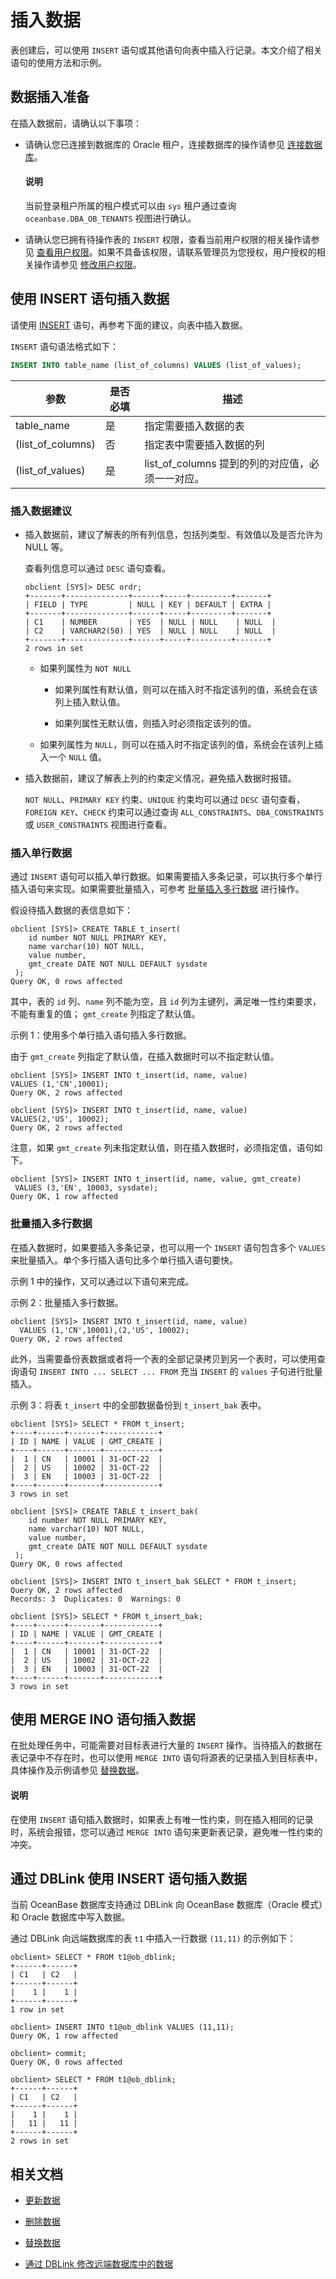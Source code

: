 # 插入数据

表创建后，可以使用 `INSERT` 语句或其他语句向表中插入行记录。本文介绍了相关语句的使用方法和示例。

## 数据插入准备

在插入数据前，请确认以下事项：

* 请确认您已连接到数据库的 Oracle 租户，连接数据库的操作请参见 [连接数据库](../100.database-connection-of-oracle-mode/100.connection-methods-overview-of-oracle-mode.md)。

  <main id="notice" type='explain'>
   <h4>说明</h4>
   <p>当前登录租户所属的租户模式可以由 <code>sys</code> 租户通过查询 <code>oceanbase.DBA_OB_TENANTS</code> 视图进行确认。 </p>
  </main>

* 请确认您已拥有待操作表的 `INSERT` 权限，查看当前用户权限的相关操作请参见 [查看用户权限](../../../700.reference/200.administrator-guide/200.basic-database-management/400.manage-tenants/900.manage-users-and-permissions/200.oracle-mode/400.view-the-user-permissions-of-oracle-mode.md)。如果不具备该权限，请联系管理员为您授权，用户授权的相关操作请参见 [修改用户权限](../../../700.reference/200.administrator-guide/200.basic-database-management/400.manage-tenants/900.manage-users-and-permissions/200.oracle-mode/500.modify-user-permissions-for-oralce-tenant-of-oracle-mode.md)。

## 使用 INSERT 语句插入数据

请使用 [INSERT](../../../700.reference/400.development-reference/100.sql-syntax/300.common-tenant-of-oracle-mode/900.sql-statement-of-oracle-mode/200.dml-of-oracle-mode/200.insert-of-oracle-mode.md) 语句，再参考下面的建议，向表中插入数据。

`INSERT` 语句语法格式如下：

```sql
INSERT INTO table_name (list_of_columns) VALUES (list_of_values);
```

|        参数        | 是否必填 | 描述            |
|-------------------|----------|-----------------------------------------------|
| table_name        | 是       | 指定需要插入数据的表             |
| (list_of_columns) | 否       | 指定表中需要插入数据的列         |
| (list_of_values)  | 是       | list_of_columns 提到的列的对应值，必须一一对应。 |

### 插入数据建议

* 插入数据前，建议了解表的所有列信息，包括列类型、有效值以及是否允许为 NULL 等。
  
  查看列信息可以通过 `DESC` 语句查看。

  ```shell
  obclient [SYS]> DESC ordr;
  +-------+--------------+------+-----+---------+-------+
  | FIELD | TYPE         | NULL | KEY | DEFAULT | EXTRA |
  +-------+--------------+------+-----+---------+-------+
  | C1    | NUMBER       | YES  | NULL | NULL    | NULL  |
  | C2    | VARCHAR2(50) | YES  | NULL | NULL    | NULL  |
  +-------+--------------+------+-----+---------+-------+
  2 rows in set
  ```
  
  * 如果列属性为 `NOT NULL`

    * 如果列属性有默认值，则可以在插入时不指定该列的值，系统会在该列上插入默认值。

    * 如果列属性无默认值，则插入时必须指定该列的值。

  * 如果列属性为 `NULL`，则可以在插入时不指定该列的值，系统会在该列上插入一个 `NULL` 值。

* 插入数据前，建议了解表上列的约束定义情况，避免插入数据时报错。
  
  `NOT NULL`、`PRIMARY KEY` 约束、`UNIQUE` 约束均可以通过 `DESC` 语句查看，`FOREIGN KEY`、`CHECK` 约束可以通过查询 `ALL_CONSTRAINTS`、`DBA_CONSTRAINTS` 或 `USER_CONSTRAINTS` 视图进行查看。

### 插入单行数据

通过 `INSERT` 语句可以插入单行数据。如果需要插入多条记录，可以执行多个单行插入语句来实现。如果需要批量插入，可参考 [批量插入多行数据](#批量插入多行数据) 进行操作。

假设待插入数据的表信息如下：

```shell
obclient [SYS]> CREATE TABLE t_insert(
    id number NOT NULL PRIMARY KEY,
    name varchar(10) NOT NULL, 
    value number,
    gmt_create DATE NOT NULL DEFAULT sysdate
 );
Query OK, 0 rows affected 
```

其中，表的 `id` 列、`name` 列不能为空，且 `id` 列为主键列，满足唯一性约束要求，不能有重复的值； `gmt_create` 列指定了默认值。

示例 1：使用多个单行插入语句插入多行数据。

由于 `gmt_create` 列指定了默认值，在插入数据时可以不指定默认值。

```shell
obclient [SYS]> INSERT INTO t_insert(id, name, value) 
VALUES (1,'CN',10001);
Query OK, 2 rows affected

obclient [SYS]> INSERT INTO t_insert(id, name, value) 
VALUES(2,'US', 10002);
Query OK, 2 rows affected
```

注意，如果 `gmt_create` 列未指定默认值，则在插入数据时，必须指定值，语句如下。

```shell
obclient [SYS]> INSERT INTO t_insert(id, name, value, gmt_create)
 VALUES (3,'EN', 10003, sysdate);
Query OK, 1 row affected 
```

### 批量插入多行数据

在插入数据时，如果要插入多条记录，也可以用一个 `INSERT` 语句包含多个 `VALUES` 来批量插入。单个多行插入语句比多个单行插入语句要快。

示例 1 中的操作，又可以通过以下语句来完成。

示例 2：批量插入多行数据。

```shell
obclient [SYS]> INSERT INTO t_insert(id, name, value) 
  VALUES (1,'CN',10001),(2,'US', 10002);
Query OK, 2 rows affected
```

此外，当需要备份表数据或者将一个表的全部记录拷贝到另一个表时，可以使用查询语句 `INSERT INTO ... SELECT ... FROM` 充当 `INSERT` 的 `values` 子句进行批量插入。

示例 3：将表 `t_insert` 中的全部数据备份到 `t_insert_bak` 表中。

```shell
obclient [SYS]> SELECT * FROM t_insert;
+----+------+-------+------------+
| ID | NAME | VALUE | GMT_CREATE |
+----+------+-------+------------+
|  1 | CN   | 10001 | 31-OCT-22  |
|  2 | US   | 10002 | 31-OCT-22  |
|  3 | EN   | 10003 | 31-OCT-22  |
+----+------+-------+------------+
3 rows in set

obclient [SYS]> CREATE TABLE t_insert_bak(
    id number NOT NULL PRIMARY KEY,
    name varchar(10) NOT NULL, 
    value number,
    gmt_create DATE NOT NULL DEFAULT sysdate
 );
Query OK, 0 rows affected 

obclient [SYS]> INSERT INTO t_insert_bak SELECT * FROM t_insert;
Query OK, 2 rows affected
Records: 3  Duplicates: 0  Warnings: 0

obclient [SYS]> SELECT * FROM t_insert_bak;
+----+------+-------+------------+
| ID | NAME | VALUE | GMT_CREATE |
+----+------+-------+------------+
|  1 | CN   | 10001 | 31-OCT-22  |
|  2 | US   | 10002 | 31-OCT-22  |
|  3 | EN   | 10003 | 31-OCT-22  |
+----+------+-------+------------+
3 rows in set
```

## 使用 MERGE INO 语句插入数据

在批处理任务中，可能需要对目标表进行大量的 `INSERT` 操作。当待插入的数据在表记录中不存在时，也可以使用 `MERGE INTO` 语句将源表的记录插入到目标表中，具体操作及示例请参见 [替换数据](../300.write-data-of-oracle-mode/400.replace-data-of-oracle-mode.md)。

<main id="notice" type='explain'>
  <h4>说明</h4>
  <p> 在使用 <code>INSERT</code> 语句插入数据时，如果表上有唯一性约束，则在插入相同的记录时，系统会报错，您可以通过 <code>MERGE INTO</code> 语句来更新表记录，避免唯一性约束的冲突。 </p>
</main>

## 通过 DBLink 使用 INSERT 语句插入数据

当前 OceanBase 数据库支持通过 DBLink 向 OceanBase 数据库（Oracle 模式）和 Oracle 数据库中写入数据。

通过 DBLink 向远端数据库的表 `t1` 中插入一行数据 `(11,11)` 的示例如下：

```shell
obclient> SELECT * FROM t1@ob_dblink;
+------+------+
| C1   | C2   |
+------+------+
|    1 |    1 |
+------+------+
1 row in set

obclient> INSERT INTO t1@ob_dblink VALUES (11,11);
Query OK, 1 row affected

obclient> commit;
Query OK, 0 rows affected

obclient> SELECT * FROM t1@ob_dblink;
+------+------+
| C1   | C2   |
+------+------+
|    1 |    1 |
|   11 |   11 |
+------+------+
2 rows in set
```

## 相关文档

* [更新数据](../300.write-data-of-oracle-mode/200.update-data-of-oracle-mode.md)
  
* [删除数据](../300.write-data-of-oracle-mode/300.delete-data-of-oracle-mode.md)

* [替换数据](../300.write-data-of-oracle-mode/400.replace-data-of-oracle-mode.md)

* [通过 DBLink 修改远端数据库中的数据](../../../700.reference/200.administrator-guide/300.database-object-management/200.manage-object-of-oracle-mode/900.manage-dblink-of-oracle-mode/400.update-data-in-remote-database-by-a-dblink-of-oracle-mode.md)
